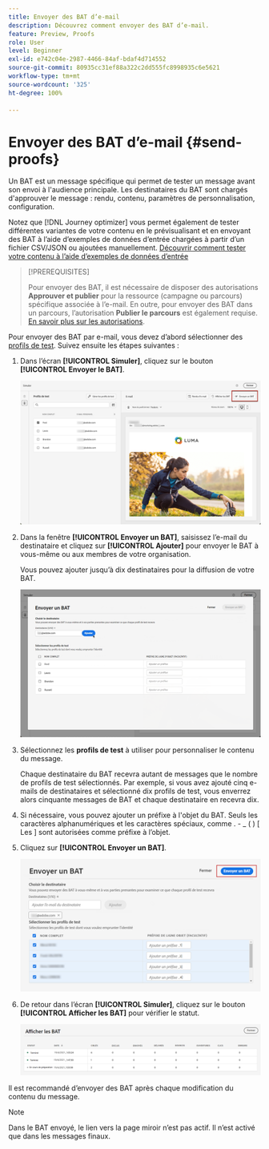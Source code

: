 ```yaml
---
title: Envoyer des BAT d’e-mail
description: Découvrez comment envoyer des BAT d’e-mail.
feature: Preview, Proofs
role: User
level: Beginner
exl-id: e742c04e-2987-4466-84af-bdaf4d714552
source-git-commit: 80935cc31ef88a322c2dd555fc8998935c6e5621
workflow-type: tm+mt
source-wordcount: '325'
ht-degree: 100%

---
```


# Envoyer des BAT d’e-mail {#send-proofs}

Un BAT est un message spécifique qui permet de tester un message avant son envoi à l&#39;audience principale. Les destinataires du BAT sont chargés d&#39;approuver le message : rendu, contenu, paramètres de personnalisation, configuration.

Notez que [!DNL Journey optimizer] vous permet également de tester différentes variantes de votre contenu en le prévisualisant et en envoyant des BAT à l’aide d’exemples de données d’entrée chargées à partir d’un fichier CSV/JSON ou ajoutées manuellement. [Découvrir comment tester votre contenu à l’aide d’exemples de données d’entrée](../test-approve/simulate-sample-input.md)

>[!PREREQUISITES]
>
>Pour envoyer des BAT, il est nécessaire de disposer des autorisations **Approuver et publier** pour la ressource (campagne ou parcours) spécifique associée à l’e-mail. En outre, pour envoyer des BAT dans un parcours, l’autorisation **Publier le parcours** est également requise. [En savoir plus sur les autorisations](../administration/ootb-permissions.md).


Pour envoyer des BAT par e-mail, vous devez d’abord sélectionner des [profils de test](test-profiles.md). Suivez ensuite les étapes suivantes :

1. Dans l’écran **[!UICONTROL Simuler]**, cliquez sur le bouton **[!UICONTROL Envoyer le BAT]**.

   ![](../email/assets/send-proof-button.png)

1. Dans la fenêtre **[!UICONTROL Envoyer un BAT]**, saisissez l’e-mail du destinataire et cliquez sur **[!UICONTROL Ajouter]** pour envoyer le BAT à vous-même ou aux membres de votre organisation.

   Vous pouvez ajouter jusqu’à dix destinataires pour la diffusion de votre BAT.

   ![](../email/assets/send-proof-add.png)

1. Sélectionnez les **profils de test** à utiliser pour personnaliser le contenu du message.

   Chaque destinataire du BAT recevra autant de messages que le nombre de profils de test sélectionnés. Par exemple, si vous avez ajouté cinq e-mails de destinataires et sélectionné dix profils de test, vous enverrez alors cinquante messages de BAT et chaque destinataire en recevra dix.

1. Si nécessaire, vous pouvez ajouter un préfixe à l&#39;objet du BAT. Seuls les caractères alphanumériques et les caractères spéciaux, comme . - _ ( ) [ Les ] sont autorisées comme préfixe à l’objet.

1. Cliquez sur **[!UICONTROL Envoyer un BAT]**.

   ![](../email/assets/send-proof-select.png)

1. De retour dans l’écran **[!UICONTROL Simuler]**, cliquez sur le bouton **[!UICONTROL Afficher les BAT]** pour vérifier le statut.

   ![](../email/assets/send-proof-view.png)

Il est recommandé d’envoyer des BAT après chaque modification du contenu du message.

>[!NOTE]
>
>Dans le BAT envoyé, le lien vers la page miroir n’est pas actif. Il n’est activé que dans les messages finaux.
